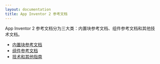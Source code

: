 ```yaml
---
layout: documentation
title: App Inventor 2 参考文档
---
```


App Inventor 2 参考文档分为三大类：内置块参考文档、组件参考文档和其他技术文档。

* [内置块参考文档](blocks/)
* [组件参考文档](components/)
* [技术和其他指南](other/)
